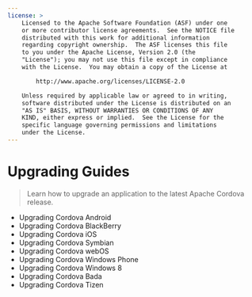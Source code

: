 ```yaml
---
license: >
    Licensed to the Apache Software Foundation (ASF) under one
    or more contributor license agreements.  See the NOTICE file
    distributed with this work for additional information
    regarding copyright ownership.  The ASF licenses this file
    to you under the Apache License, Version 2.0 (the
    "License"); you may not use this file except in compliance
    with the License.  You may obtain a copy of the License at

        http://www.apache.org/licenses/LICENSE-2.0

    Unless required by applicable law or agreed to in writing,
    software distributed under the License is distributed on an
    "AS IS" BASIS, WITHOUT WARRANTIES OR CONDITIONS OF ANY
    KIND, either express or implied.  See the License for the
    specific language governing permissions and limitations
    under the License.
---
```


Upgrading Guides
================

> Learn how to upgrade an application to the latest Apache Cordova release.

- Upgrading Cordova Android
- Upgrading Cordova BlackBerry
- Upgrading Cordova iOS
- Upgrading Cordova Symbian
- Upgrading Cordova webOS
- Upgrading Cordova Windows Phone
- Upgrading Cordova Windows 8
- Upgrading Cordova Bada
- Upgrading Cordova Tizen
